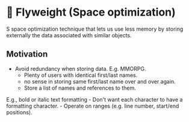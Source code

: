 # 💾 Flyweight (Space optimization)
S space optimization technique that lets us use less memory by storing externally the data associated with similar objects.

## Motivation 
- Avoid redundancy when storing data. E.g. MMORPG.
  - Plenty of users with identical first/last names. 
  - no sense in storing same first/last name over and over again.
  - Store a list of names and references to them.

E.g., bold or italic text formatting
    - Don't want each character to have a formatting character.
    - Operate on ranges (e.g. line number, start/end positions).